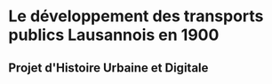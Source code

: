# Le développement des transports publics Lausannois en 1900

## Projet d'Histoire Urbaine et Digitale

